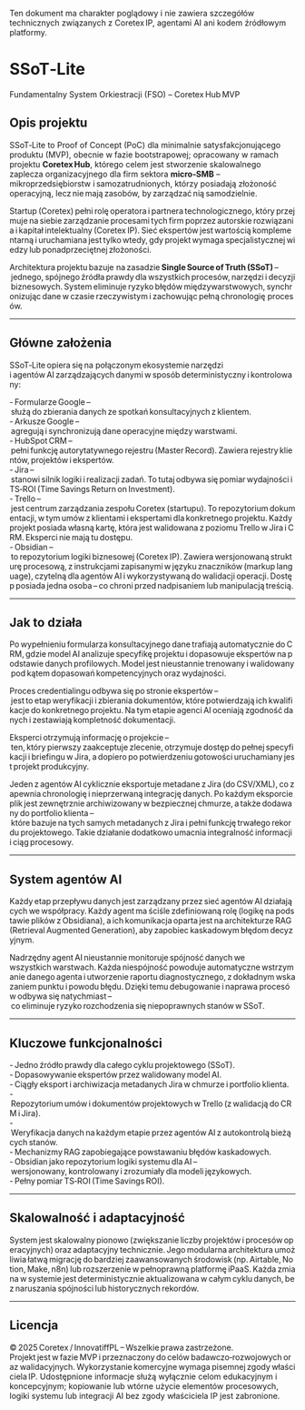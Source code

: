 Ten dokument ma charakter poglądowy i nie zawiera szczegółów technicznych związanych z Coretex IP, agentami AI ani kodem źródłowym platformy.

# SSoT‑Lite  
Fundamentalny System Orkiestracji (FSO) – Coretex Hub MVP  

## Opis projektu  
SSoT‑Lite to Proof of Concept (PoC) dla minimalnie satysfakcjonującego produktu (MVP), obecnie w fazie bootstrapowej; opracowany w ramach projektu **Coretex Hub**, którego celem jest stworzenie skalowalnego zaplecza organizacyjnego dla firm sektora **micro‑SMB** – mikroprzedsiębiorstw i samozatrudnionych, którzy posiadają złożoność operacyjną, lecz nie mają zasobów, by zarządzać nią samodzielnie.  

Startup (Coretex) pełni rolę operatora i partnera technologicznego, który przejmuje na siebie zarządzanie procesami tych firm poprzez autorskie rozwiązania i kapitał intelektualny (Coretex IP). Sieć ekspertów jest wartością komplementarną i uruchamiana jest tylko wtedy, gdy projekt wymaga specjalistycznej wiedzy lub ponadprzeciętnej złożoności.  

Architektura projektu bazuje na zasadzie **Single Source of Truth (SSoT)** – jednego, spójnego źródła prawdy dla wszystkich procesów, narzędzi i decyzji biznesowych. System eliminuje ryzyko błędów międzywarstwowych, synchronizując dane w czasie rzeczywistym i zachowując pełną chronologię procesów.  

***

## Główne założenia  
SSoT‑Lite opiera się na połączonym ekosystemie narzędzi i agentów AI zarządzających danymi w sposób deterministyczny i kontrolowany:  

- Formularze Google – służą do zbierania danych ze spotkań konsultacyjnych z klientem.  
- Arkusze Google – agregują i synchronizują dane operacyjne między warstwami.  
- HubSpot CRM – pełni funkcję autorytatywnego rejestru (Master Record). Zawiera rejestry klientów, projektów i ekspertów.  
- Jira – stanowi silnik logiki i realizacji zadań. To tutaj odbywa się pomiar wydajności i TS‑ROI (Time Savings Return on Investment).  
- Trello – jest centrum zarządzania zespołu Coretex (startupu). To repozytorium dokumentacji, w tym umów z klientami i ekspertami dla konkretnego projektu. Każdy projekt posiada własną kartę, która jest walidowana z poziomu Trello w Jira i CRM. Eksperci nie mają tu dostępu.  
- Obsidian – to repozytorium logiki biznesowej (Coretex IP). Zawiera wersjonowaną strukturę procesową, z instrukcjami zapisanymi w języku znaczników (markup language), czytelną dla agentów AI i wykorzystywaną do walidacji operacji. Dostęp posiada jedna osoba – co chroni przed nadpisaniem lub manipulacją treścią.  

***

## Jak to działa  
Po wypełnieniu formularza konsultacyjnego dane trafiają automatycznie do CRM, gdzie model AI analizuje specyfikę projektu i dopasowuje ekspertów na podstawie danych profilowych. Model jest nieustannie trenowany i walidowany pod kątem dopasowań kompetencyjnych oraz wydajności.  

Proces credentialingu odbywa się po stronie ekspertów – jest to etap weryfikacji i zbierania dokumentów, które potwierdzają ich kwalifikacje do konkretnego projektu. Na tym etapie agenci AI oceniają zgodność danych i zestawiają kompletność dokumentacji.  

Eksperci otrzymują informację o projekcie – ten, który pierwszy zaakceptuje zlecenie, otrzymuje dostęp do pełnej specyfikacji i briefingu w Jira, a dopiero po potwierdzeniu gotowości uruchamiany jest projekt produkcyjny.  

Jeden z agentów AI cyklicznie eksportuje metadane z Jira (do CSV/XML), co zapewnia chronologię i nieprzerwaną integrację danych. Po każdym eksporcie plik jest zewnętrznie archiwizowany w bezpiecznej chmurze, a także dodawany do portfolio klienta – które bazuje na tych samych metadanych z Jira i pełni funkcję trwałego rekordu projektowego. Takie działanie dodatkowo umacnia integralność informacji i ciąg procesowy.  

***

## System agentów AI  
Każdy etap przepływu danych jest zarządzany przez sieć agentów AI działających we współpracy. Każdy agent ma ściśle zdefiniowaną rolę (logikę na podstawie plików z Obsidiana), a ich komunikacja oparta jest na architekturze RAG (Retrieval Augmented Generation), aby zapobiec kaskadowym błędom decyzyjnym.  

Nadrzędny agent AI nieustannie monitoruje spójność danych we wszystkich warstwach. Każda niespójność powoduje automatyczne wstrzymanie danego agenta i utworzenie raportu diagnostycznego, z dokładnym wskazaniem punktu i powodu błędu. Dzięki temu debugowanie i naprawa procesów odbywa się natychmiast – co eliminuje ryzyko rozchodzenia się niepoprawnych stanów w SSoT.  

***

## Kluczowe funkcjonalności  
- Jedno źródło prawdy dla całego cyklu projektowego (SSoT).  
- Dopasowywanie ekspertów przez walidowany model AI.  
- Ciągły eksport i archiwizacja metadanych Jira w chmurze i portfolio klienta.  
- Repozytorium umów i dokumentów projektowych w Trello (z walidacją do CRM i Jira).  
- Weryfikacja danych na każdym etapie przez agentów AI z autokontrolą bieżących stanów.  
- Mechanizmy RAG zapobiegające powstawaniu błędów kaskadowych.  
- Obsidian jako repozytorium logiki systemu dla AI – wersjonowany, kontrolowany i zrozumiały dla modeli językowych.  
- Pełny pomiar TS‑ROI (Time Savings ROI).  

***

## Skalowalność i adaptacyjność  
System jest skalowalny pionowo (zwiększanie liczby projektów i procesów operacyjnych) oraz adaptacyjny technicznie. Jego modularna architektura umożliwia łatwą migrację do bardziej zaawansowanych środowisk (np. Airtable, Notion, Make, n8n) lub rozszerzenie w pełnoprawną platformę iPaaS. Każda zmiana w systemie jest deterministycznie aktualizowana w całym cyklu danych, bez naruszania spójności lub historycznych rekordów.  

***

## Licencja  
© 2025 Coretex / InnovatiffPL – Wszelkie prawa zastrzeżone.  
Projekt jest w fazie MVP i przeznaczony do celów badawczo‑rozwojowych oraz walidacyjnych. Wykorzystanie komercyjne wymaga pisemnej zgody właściciela IP.
Udostępnione informacje służą wyłącznie celom edukacyjnym i koncepcyjnym; kopiowanie lub wtórne użycie elementów procesowych, logiki systemu lub integracji AI bez zgody właściciela IP jest zabronione.
